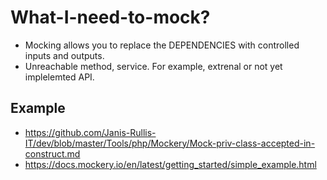 # What-I-need-to-mock?

 * Mocking allows you to replace the DEPENDENCIES with controlled inputs and outputs.
 * Unreachable method, service. For example, extrenal or not yet implelemted API.
 
 ## Example
 * https://github.com/Janis-Rullis-IT/dev/blob/master/Tools/php/Mockery/Mock-priv-class-accepted-in-construct.md
 * https://docs.mockery.io/en/latest/getting_started/simple_example.html
